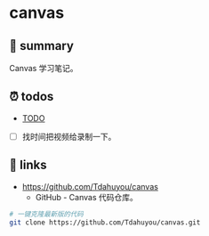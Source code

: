 # canvas

## 📝 summary

Canvas 学习笔记。

## ⏰ todos

- [TODO](./TODO.md)
- [ ] 找时间把视频给录制一下。

## 🔗 links

- https://github.com/Tdahuyou/canvas
  - GitHub - Canvas 代码仓库。

```bash
# 一键克隆最新版的代码
git clone https://github.com/Tdahuyou/canvas.git
```
